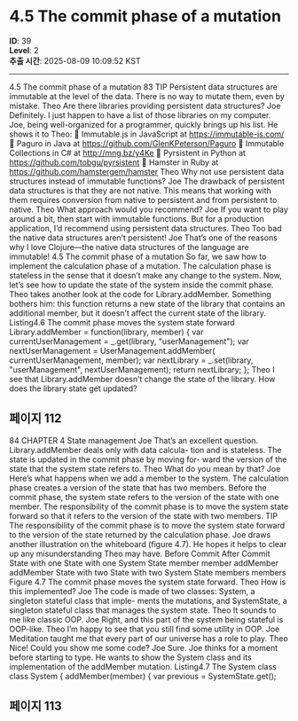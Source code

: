 # 4.5 The commit phase of a mutation

**ID**: 39  
**Level**: 2  
**추출 시간**: 2025-08-09 10:09:52 KST

---

4.5 The commit phase of a mutation 83
TIP Persistent data structures are immutable at the level of the data. There is no way
to mutate them, even by mistake.
Theo Are there libraries providing persistent data structures?
Joe Definitely. I just happen to have a list of those libraries on my computer.
Joe, being well-organized for a programmer, quickly brings up his list. He shows it to Theo:
 Immutable.js in JavaScript at https://immutable-js.com/
 Paguro in Java at https://github.com/GlenKPeterson/Paguro
 Immutable Collections in C# at http://mng.bz/y4Ke
 Pyrsistent in Python at https://github.com/tobgu/pyrsistent
 Hamster in Ruby at https://github.com/hamstergem/hamster
Theo Why not use persistent data structures instead of immutable functions?
Joe The drawback of persistent data structures is that they are not native. This
means that working with them requires conversion from native to persistent
and from persistent to native.
Theo What approach would you recommend?
Joe If you want to play around a bit, then start with immutable functions. But for a
production application, I’d recommend using persistent data structures.
Theo Too bad the native data structures aren’t persistent!
Joe That’s one of the reasons why I love Clojure—the native data structures of the
language are immutable!
4.5 The commit phase of a mutation
So far, we saw how to implement the calculation phase of a mutation. The calculation
phase is stateless in the sense that it doesn’t make any change to the system. Now, let’s
see how to update the state of the system inside the commit phase.
Theo takes another look at the code for Library.addMember. Something bothers him:
this function returns a new state of the library that contains an additional member, but it
doesn’t affect the current state of the library.
Listing4.6 The commit phase moves the system state forward
Library.addMember = function(library, member) {
var currentUserManagement = _.get(library, "userManagement");
var nextUserManagement = UserManagement.addMember(
currentUserManagement,
member);
var nextLibrary = _.set(library, "userManagement", nextUserManagement);
return nextLibrary;
};
Theo I see that Library.addMember doesn’t change the state of the library. How
does the library state get updated?

## 페이지 112

84 CHAPTER 4 State management
Joe That’s an excellent question. Library.addMember deals only with data calcula-
tion and is stateless. The state is updated in the commit phase by moving for-
ward the version of the state that the system state refers to.
Theo What do you mean by that?
Joe Here’s what happens when we add a member to the system. The calculation
phase creates a version of the state that has two members. Before the commit
phase, the system state refers to the version of the state with one member. The
responsibility of the commit phase is to move the system state forward so that it
refers to the version of the state with two members.
TIP The responsibility of the commit phase is to move the system state forward to the
version of the state returned by the calculation phase.
Joe draws another illustration on the whiteboard (figure 4.7). He hopes it helps to clear up
any misunderstanding Theo may have.
Before Commit After Commit
State with one State with one
System State
member member
addMember addMember
State with two State with two
System State
members members
Figure 4.7 The commit phase moves the system state forward.
Theo How is this implemented?
Joe The code is made of two classes: System, a singleton stateful class that imple-
ments the mutations, and SystemState, a singleton stateful class that manages
the system state.
Theo It sounds to me like classic OOP.
Joe Right, and this part of the system being stateful is OOP-like.
Theo I’m happy to see that you still find some utility in OOP.
Joe Meditation taught me that every part of our universe has a role to play.
Theo Nice! Could you show me some code?
Joe Sure.
Joe thinks for a moment before starting to type. He wants to show the System class and its
implementation of the addMember mutation.
Listing4.7 The System class
class System {
addMember(member) {
var previous = SystemState.get();

## 페이지 113


